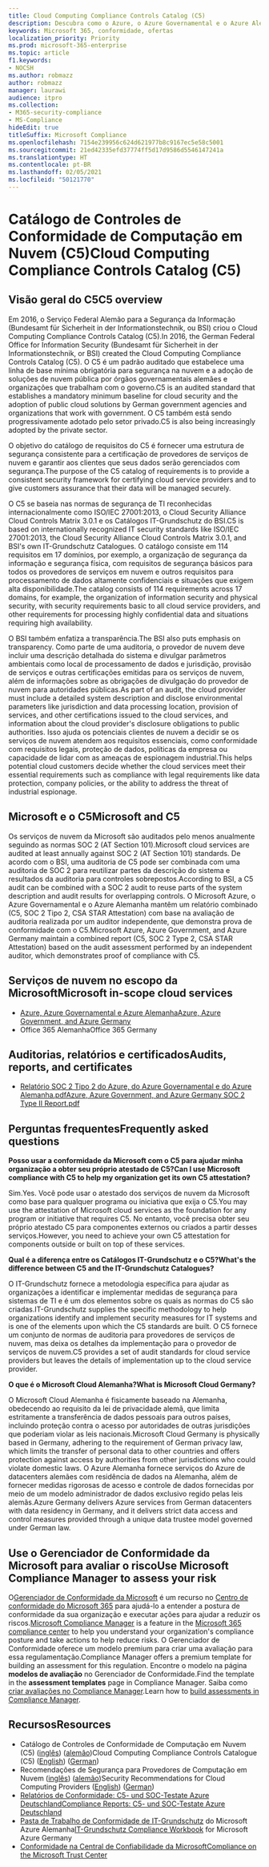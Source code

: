 ```yaml
---
title: Cloud Computing Compliance Controls Catalog (C5)
description: Descubra como o Azure, o Azure Governamental e o Azure Alemanha demonstraram provas de conformidade com o Cloud Computing Compliance Controls Catalog (C5).
keywords: Microsoft 365, conformidade, ofertas
localization_priority: Priority
ms.prod: microsoft-365-enterprise
ms.topic: article
f1.keywords:
- NOCSH
ms.author: robmazz
author: robmazz
manager: laurawi
audience: itpro
ms.collection:
- M365-security-compliance
- MS-Compliance
hideEdit: true
titleSuffix: Microsoft Compliance
ms.openlocfilehash: 7154e239956c624d621977b8c9167ec5e58c5001
ms.sourcegitcommit: 21ed42335efd37774ff5d17d9586d5546147241a
ms.translationtype: HT
ms.contentlocale: pt-BR
ms.lasthandoff: 02/05/2021
ms.locfileid: "50121770"
---
```

# <a name="cloud-computing-compliance-controls-catalog-c5"></a><span data-ttu-id="560ec-104">Catálogo de Controles de Conformidade de Computação em Nuvem (C5)</span><span class="sxs-lookup"><span data-stu-id="560ec-104">Cloud Computing Compliance Controls Catalog (C5)</span></span>

## <a name="c5-overview"></a><span data-ttu-id="560ec-105">Visão geral do C5</span><span class="sxs-lookup"><span data-stu-id="560ec-105">C5 overview</span></span>

<span data-ttu-id="560ec-106">Em 2016, o Serviço Federal Alemão para a Segurança da Informação (Bundesamt für Sicherheit in der Informationstechnik, ou BSI) criou o Cloud Computing Compliance Controls Catalog (C5).</span><span class="sxs-lookup"><span data-stu-id="560ec-106">In 2016, the German Federal Office for Information Security (Bundesamt für Sicherheit in der Informationstechnik, or BSI) created the Cloud Computing Compliance Controls Catalog (C5).</span></span> <span data-ttu-id="560ec-107">O C5 é um padrão auditado que estabelece uma linha de base mínima obrigatória para segurança na nuvem e a adoção de soluções de nuvem pública por órgãos governamentais alemães e organizações que trabalham com o governo.</span><span class="sxs-lookup"><span data-stu-id="560ec-107">C5 is an audited standard that establishes a mandatory minimum baseline for cloud security and the adoption of public cloud solutions by German government agencies and organizations that work with government.</span></span> <span data-ttu-id="560ec-108">O C5 também está sendo progressivamente adotado pelo setor privado.</span><span class="sxs-lookup"><span data-stu-id="560ec-108">C5 is also being increasingly adopted by the private sector.</span></span>

<span data-ttu-id="560ec-109">O objetivo do catálogo de requisitos do C5 é fornecer uma estrutura de segurança consistente para a certificação de provedores de serviços de nuvem e garantir aos clientes que seus dados serão gerenciados com segurança.</span><span class="sxs-lookup"><span data-stu-id="560ec-109">The purpose of the C5 catalog of requirements is to provide a consistent security framework for certifying cloud service providers and to give customers assurance that their data will be managed securely.</span></span>

<span data-ttu-id="560ec-110">O C5 se baseia nas normas de segurança de TI reconhecidas internacionalmente como ISO/IEC 27001:2013, o Cloud Security Alliance Cloud Controls Matrix 3.0.1 e os Catálogos IT-Grundschutz do BSI.</span><span class="sxs-lookup"><span data-stu-id="560ec-110">C5 is based on internationally recognized IT security standards like ISO/IEC 27001:2013, the Cloud Security Alliance Cloud Controls Matrix 3.0.1, and BSI's own IT-Grundschutz Catalogues.</span></span> <span data-ttu-id="560ec-111">O catálogo consiste em 114 requisitos em 17 domínios, por exemplo, a organização de segurança da informação e segurança física, com requisitos de segurança básicos para todos os provedores de serviços em nuvem e outros requisitos para processamento de dados altamente confidenciais e situações que exigem alta disponibilidade.</span><span class="sxs-lookup"><span data-stu-id="560ec-111">The catalog consists of 114 requirements across 17 domains, for example, the organization of information security and physical security, with security requirements basic to all cloud service providers, and other requirements for processing highly confidential data and situations requiring high availability.</span></span>

<span data-ttu-id="560ec-112">O BSI também enfatiza a transparência.</span><span class="sxs-lookup"><span data-stu-id="560ec-112">The BSI also puts emphasis on transparency.</span></span> <span data-ttu-id="560ec-113">Como parte de uma auditoria, o provedor de nuvem deve incluir uma descrição detalhada do sistema e divulgar parâmetros ambientais como local de processamento de dados e jurisdição, provisão de serviços e outras certificações emitidas para os serviços de nuvem, além de informações sobre as obrigações de divulgação do provedor de nuvem para autoridades públicas.</span><span class="sxs-lookup"><span data-stu-id="560ec-113">As part of an audit, the cloud provider must include a detailed system description and disclose environmental parameters like jurisdiction and data processing location, provision of services, and other certifications issued to the cloud services, and information about the cloud provider's disclosure obligations to public authorities.</span></span> <span data-ttu-id="560ec-114">Isso ajuda os potenciais clientes de nuvem a decidir se os serviços de nuvem atendem aos requisitos essenciais, como conformidade com requisitos legais, proteção de dados, políticas da empresa ou capacidade de lidar com as ameaças de espionagem industrial.</span><span class="sxs-lookup"><span data-stu-id="560ec-114">This helps potential cloud customers decide whether the cloud services meet their essential requirements such as compliance with legal requirements like data protection, company policies, or the ability to address the threat of industrial espionage.</span></span>

## <a name="microsoft-and-c5"></a><span data-ttu-id="560ec-115">Microsoft e o C5</span><span class="sxs-lookup"><span data-stu-id="560ec-115">Microsoft and C5</span></span>

<span data-ttu-id="560ec-116">Os serviços de nuvem da Microsoft são auditados pelo menos anualmente seguindo as normas SOC 2 (AT Section 101).</span><span class="sxs-lookup"><span data-stu-id="560ec-116">Microsoft cloud services are audited at least annually against SOC 2 (AT Section 101) standards.</span></span> <span data-ttu-id="560ec-117">De acordo com o BSI, uma auditoria de C5 pode ser combinada com uma auditoria de SOC 2 para reutilizar partes da descrição do sistema e resultados da auditoria para controles sobrepostos.</span><span class="sxs-lookup"><span data-stu-id="560ec-117">According to BSI, a C5 audit can be combined with a SOC 2 audit to reuse parts of the system description and audit results for overlapping controls.</span></span> <span data-ttu-id="560ec-118">O Microsoft Azure, o Azure Governamental e o Azure Alemanha mantêm um relatório combinado (C5, SOC 2 Tipo 2, CSA STAR Attestation) com base na avaliação de auditoria realizada por um auditor independente, que demonstra prova de conformidade com o C5.</span><span class="sxs-lookup"><span data-stu-id="560ec-118">Microsoft Azure, Azure Government, and Azure Germany maintain a combined report (C5, SOC 2 Type 2, CSA STAR Attestation) based on the audit assessment performed by an independent auditor, which demonstrates proof of compliance with C5.</span></span>

## <a name="microsoft-in-scope-cloud-services"></a><span data-ttu-id="560ec-119">Serviços de nuvem no escopo da Microsoft</span><span class="sxs-lookup"><span data-stu-id="560ec-119">Microsoft in-scope cloud services</span></span>

- [<span data-ttu-id="560ec-120">Azure, Azure Governamental e Azure Alemanha</span><span class="sxs-lookup"><span data-stu-id="560ec-120">Azure, Azure Government, and Azure Germany</span></span>](https://go.microsoft.com/fwlink/p/?linkid=2051569)
- <span data-ttu-id="560ec-121">Office 365 Alemanha</span><span class="sxs-lookup"><span data-stu-id="560ec-121">Office 365 Germany</span></span>

## <a name="audits-reports-and-certificates"></a><span data-ttu-id="560ec-122">Auditorias, relatórios e certificados</span><span class="sxs-lookup"><span data-stu-id="560ec-122">Audits, reports, and certificates</span></span>

- [<span data-ttu-id="560ec-123">Relatório SOC 2 Tipo 2 do Azure, do Azure Governamental e do Azure Alemanha.pdf</span><span class="sxs-lookup"><span data-stu-id="560ec-123">Azure, Azure Government, and Azure Germany SOC 2 Type II Report.pdf</span></span>](https://go.microsoft.com/fwlink/p/?linkid=2093520)

## <a name="frequently-asked-questions"></a><span data-ttu-id="560ec-124">Perguntas frequentes</span><span class="sxs-lookup"><span data-stu-id="560ec-124">Frequently asked questions</span></span>

<span data-ttu-id="560ec-125">**Posso usar a conformidade da Microsoft com o C5 para ajudar minha organização a obter seu próprio atestado de C5?**</span><span class="sxs-lookup"><span data-stu-id="560ec-125">**Can I use Microsoft compliance with C5 to help my organization get its own C5 attestation?**</span></span>

<span data-ttu-id="560ec-126">Sim.</span><span class="sxs-lookup"><span data-stu-id="560ec-126">Yes.</span></span> <span data-ttu-id="560ec-127">Você pode usar o atestado dos serviços de nuvem da Microsoft como base para qualquer programa ou iniciativa que exija o C5.</span><span class="sxs-lookup"><span data-stu-id="560ec-127">You may use the attestation of Microsoft cloud services as the foundation for any program or initiative that requires C5.</span></span> <span data-ttu-id="560ec-128">No entanto, você precisa obter seu próprio atestado C5 para componentes externos ou criados a partir desses serviços.</span><span class="sxs-lookup"><span data-stu-id="560ec-128">However, you need to achieve your own C5 attestation for components outside or built on top of these services.</span></span>

<span data-ttu-id="560ec-129">**Qual é a diferença entre os Catálogos IT-Grundschutz e o C5?**</span><span class="sxs-lookup"><span data-stu-id="560ec-129">**What's the difference between C5 and the IT-Grundschutz Catalogues?**</span></span>

<span data-ttu-id="560ec-130">O IT-Grundschutz fornece a metodologia específica para ajudar as organizações a identificar e implementar medidas de segurança para sistemas de TI e é um dos elementos sobre os quais as normas do C5 são criadas.</span><span class="sxs-lookup"><span data-stu-id="560ec-130">IT-Grundschutz supplies the specific methodology to help organizations identify and implement security measures for IT systems and is one of the elements upon which the C5 standards are built.</span></span> <span data-ttu-id="560ec-131">O C5 fornece um conjunto de normas de auditoria para provedores de serviços de nuvem, mas deixa os detalhes da implementação para o provedor de serviços de nuvem.</span><span class="sxs-lookup"><span data-stu-id="560ec-131">C5 provides a set of audit standards for cloud service providers but leaves the details of implementation up to the cloud service provider.</span></span>

<span data-ttu-id="560ec-132">**O que é o Microsoft Cloud Alemanha?**</span><span class="sxs-lookup"><span data-stu-id="560ec-132">**What is Microsoft Cloud Germany?**</span></span>

<span data-ttu-id="560ec-133">O Microsoft Cloud Alemanha é fisicamente baseado na Alemanha, obedecendo ao requisito da lei de privacidade alemã, que limita estritamente a transferência de dados pessoais para outros países, incluindo proteção contra o acesso por autoridades de outras jurisdições que poderiam violar as leis nacionais.</span><span class="sxs-lookup"><span data-stu-id="560ec-133">Microsoft Cloud Germany is physically based in Germany, adhering to the requirement of German privacy law, which limits the transfer of personal data to other countries and offers protection against access by authorities from other jurisdictions who could violate domestic laws.</span></span> <span data-ttu-id="560ec-134">O Azure Alemanha fornece serviços do Azure de datacenters alemães com residência de dados na Alemanha, além de fornecer medidas rigorosas de acesso e controle de dados fornecidas por meio de um modelo administrador de dados exclusivo regido pelas leis alemãs.</span><span class="sxs-lookup"><span data-stu-id="560ec-134">Azure Germany delivers Azure services from German datacenters with data residency in Germany, and it delivers strict data access and control measures provided through a unique data trustee model governed under German law.</span></span>

## <a name="use-microsoft-compliance-manager-to-assess-your-risk"></a><span data-ttu-id="560ec-135">Use o Gerenciador de Conformidade da Microsoft para avaliar o risco</span><span class="sxs-lookup"><span data-stu-id="560ec-135">Use Microsoft Compliance Manager to assess your risk</span></span>

<span data-ttu-id="560ec-136">O[Gerenciador de Conformidade da Microsoft](/microsoft-365/compliance/compliance-manager) é um recurso no [Centro de conformidade do Microsoft 365](/microsoft-365/compliance/microsoft-365-compliance-center) para ajudá-lo a entender a postura de conformidade da sua organização e executar ações para ajudar a reduzir os riscos.</span><span class="sxs-lookup"><span data-stu-id="560ec-136">[Microsoft Compliance Manager](/microsoft-365/compliance/compliance-manager) is a feature in the [Microsoft 365 compliance center](/microsoft-365/compliance/microsoft-365-compliance-center) to help you understand your organization's compliance posture and take actions to help reduce risks.</span></span> <span data-ttu-id="560ec-137">O Gerenciador de Conformidade oferece um modelo premium para criar uma avaliação para essa regulamentação.</span><span class="sxs-lookup"><span data-stu-id="560ec-137">Compliance Manager offers a premium template for building an assessment for this regulation.</span></span> <span data-ttu-id="560ec-138">Encontre o modelo na página **modelos de avaliação** no Gerenciador de Conformidade.</span><span class="sxs-lookup"><span data-stu-id="560ec-138">Find the template in the **assessment templates** page in Compliance Manager.</span></span> <span data-ttu-id="560ec-139">Saiba como [criar avaliações no Compliance Manager](/microsoft-365/compliance/compliance-manager-assessments).</span><span class="sxs-lookup"><span data-stu-id="560ec-139">Learn how to [build assessments in Compliance Manager](/microsoft-365/compliance/compliance-manager-assessments).</span></span>

## <a name="resources"></a><span data-ttu-id="560ec-140">Recursos</span><span class="sxs-lookup"><span data-stu-id="560ec-140">Resources</span></span>

- <span data-ttu-id="560ec-141">Catálogo de Controles de Conformidade de Computação em Nuvem (C5) ([inglês](https://www.bsi.bund.de/EN/Topics/CloudComputing/Compliance_Criteria_Catalogue/Compliance_Criteria_Catalogue_node.html)) ([alemão](https://www.bsi.bund.de/DE/Themen/DigitaleGesellschaft/CloudComputing/Kriterienkatalog/Kriterienkatalog_node.html))</span><span class="sxs-lookup"><span data-stu-id="560ec-141">Cloud Computing Compliance Controls Catalogue (C5) ([English](https://www.bsi.bund.de/EN/Topics/CloudComputing/Compliance_Criteria_Catalogue/Compliance_Criteria_Catalogue_node.html)) ([German](https://www.bsi.bund.de/DE/Themen/DigitaleGesellschaft/CloudComputing/Kriterienkatalog/Kriterienkatalog_node.html))</span></span>
- <span data-ttu-id="560ec-142">Recomendações de Segurança para Provedores de Computação em Nuvem ([inglês](https://www.bsi.bund.de/EN/Topics/CloudComputing/Secure_use_of_cloud_services/Secure_use_cloud_services_node.html)) ([alemão](https://www.bsi.bund.de/DE/Themen/DigitaleGesellschaft/CloudComputing/Sichere_Nutzung_Cloud/Sichere_Nutzung_Cloud_node.html))</span><span class="sxs-lookup"><span data-stu-id="560ec-142">Security Recommendations for Cloud Computing Providers ([English](https://www.bsi.bund.de/EN/Topics/CloudComputing/Secure_use_of_cloud_services/Secure_use_cloud_services_node.html)) ([German](https://www.bsi.bund.de/DE/Themen/DigitaleGesellschaft/CloudComputing/Sichere_Nutzung_Cloud/Sichere_Nutzung_Cloud_node.html))</span></span>
- [<span data-ttu-id="560ec-143">Relatórios de Conformidade: C5- und SOC-Testate Azure Deutschland</span><span class="sxs-lookup"><span data-stu-id="560ec-143">Compliance Reports: C5- und SOC-Testate Azure Deutschland</span></span>](https://servicetrust.microsoft.com/ViewPage/MSComplianceGuide?command=Download&downloadType=Document&downloadId=df100ae1-baf9-4785-8a6d-864c0bc5c308&docTab=4ce99610-c9c0-11e7-8c2c-f908a777fa4d_SOC%20%2F%20SSAE%2016%20Reports)
- <span data-ttu-id="560ec-144">[Pasta de Trabalho de Conformidade de IT-Grundschutz](https://gallery.technet.microsoft.com/Azure-Germany-IT-fca4afd7) do Microsoft Azure Alemanha</span><span class="sxs-lookup"><span data-stu-id="560ec-144">[IT-Grundschutz Compliance Workbook](https://gallery.technet.microsoft.com/Azure-Germany-IT-fca4afd7) for Microsoft Azure Germany</span></span>
- [<span data-ttu-id="560ec-145">Conformidade na Central de Confiabilidade da Microsoft</span><span class="sxs-lookup"><span data-stu-id="560ec-145">Compliance on the Microsoft Trust Center</span></span>](https://www.microsoft.com/trust-center/compliance/compliance-overview)
